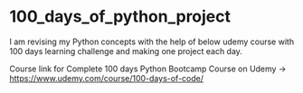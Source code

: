# 100_days_of_python_project

I am revising my Python concepts with the help of below udemy course with 100 days learning challenge and making one project each day.

Course link for Complete 100 days Python Bootcamp Course on Udemy -> https://www.udemy.com/course/100-days-of-code/
